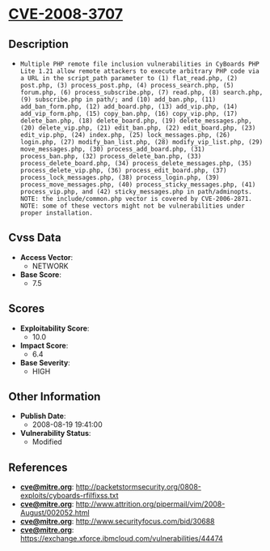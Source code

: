 
# [CVE-2008-3707](https://cve.mitre.org/cgi-bin/cvename.cgi?name=CVE-2008-3707)

## Description

- `Multiple PHP remote file inclusion vulnerabilities in CyBoards PHP Lite 1.21 allow remote attackers to execute arbitrary PHP code via a URL in the script_path parameter to (1) flat_read.php, (2) post.php, (3) process_post.php, (4) process_search.php, (5) forum.php, (6) process_subscribe.php, (7) read.php, (8) search.php, (9) subscribe.php in path/; and (10) add_ban.php, (11) add_ban_form.php, (12) add_board.php, (13) add_vip.php, (14) add_vip_form.php, (15) copy_ban.php, (16) copy_vip.php, (17) delete_ban.php, (18) delete_board.php, (19) delete_messages.php, (20) delete_vip.php, (21) edit_ban.php, (22) edit_board.php, (23) edit_vip.php, (24) index.php, (25) lock_messages.php, (26) login.php, (27) modify_ban_list.php, (28) modify_vip_list.php, (29) move_messages.php, (30) process_add_board.php, (31) process_ban.php, (32) process_delete_ban.php, (33) process_delete_board.php, (34) process_delete_messages.php, (35) process_delete_vip.php, (36) process_edit_board.php, (37) process_lock_messages.php, (38) process_login.php, (39) process_move_messages.php, (40) process_sticky_messages.php, (41) process_vip.php, and (42) sticky_messages.php in path/adminopts.  NOTE: the include/common.php vector is covered by CVE-2006-2871.  NOTE: some of these vectors might not be vulnerabilities under proper installation.`

## Cvss Data

- **Access Vector**:
  - NETWORK
- **Base Score**:
  - 7.5

## Scores

- **Exploitability Score**:
  - 10.0
- **Impact Score**:
  - 6.4
- **Base Severity**:
  - HIGH

## Other Information

- **Publish Date**:
  - 2008-08-19 19:41:00
- **Vulnerability Status**:
  - Modified

## References

- **cve@mitre.org**: http://packetstormsecurity.org/0808-exploits/cyboards-rfilfixss.txt
- **cve@mitre.org**: http://www.attrition.org/pipermail/vim/2008-August/002052.html
- **cve@mitre.org**: http://www.securityfocus.com/bid/30688
- **cve@mitre.org**: https://exchange.xforce.ibmcloud.com/vulnerabilities/44474
